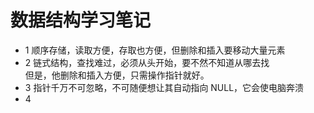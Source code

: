 # 数据结构学习笔记
* 1 顺序存储，读取方便，存取也方便，但删除和插入要移动大量元素
* 2 链式结构，查找难过，必须从头开始，要不然不知道从哪去找  
但是，他删除和插入方便，只需操作指针就好。
* 3 指针千万不可忽略，不可随便想让其自动指向    NULL，它会使电脑奔溃
* 4 
